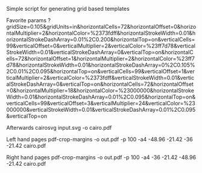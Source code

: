 Simple script for generating grid based templates

Favorite params
?gridSize=0.105&gridUnits=in&horizontalCells=72&horizontalOffset=0&horizontalMultiplier=2&horizontalColor=%2373fdff&horizontalStrokeWidth=0.01&horizontalStrokeDashArray=0.01%2C0.200&horizontalTop=on&verticalCells=99&verticalOffset=0&verticalMultiplier=2&verticalColor=%23ff7d78&verticalStrokeWidth=0.01&verticalStrokeDashArray=0&verticalTop=on&horizontalCells=72&horizontalOffset=1&horizontalMultiplier=2&horizontalColor=%23ff7d78&horizontalStrokeWidth=0.01&horizontalStrokeDashArray=0%2C0.105%2C0.01%2C0.095&horizontalTop=on&verticalCells=99&verticalOffset=1&verticalMultiplier=2&verticalColor=%2373fdff&verticalStrokeWidth=0.01&verticalStrokeDashArray=0&verticalTop=on&horizontalCells=72&horizontalOffset=0&horizontalMultiplier=18&horizontalColor=%23000000&horizontalStrokeWidth=0.01&horizontalStrokeDashArray=0.01%2C0.095&horizontalTop=on&verticalCells=99&verticalOffset=3&verticalMultiplier=24&verticalColor=%23000000&verticalStrokeWidth=0.01&verticalStrokeDashArray=0.01%2C0.095&verticalTop=on

Afterwards
cairosvg input.svg -o cairo.pdf

Left hand pages
pdf-crop-margins -o out.pdf -p 100 -a4 -48.96 -21.42 -36 -21.42 cairo.pdf

Right hand pages
pdf-crop-margins -o out.pdf -p 100 -a4 -36 -21.42 -48.96 -21.42 cairo.pdf